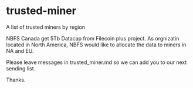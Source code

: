 # trusted-miner
A list of trusted miners by region

NBFS Canada get 5Tb Datacap from Filecoin plus project. As orgnizatin located in North America, NBFS would like to allocate the data to miners in NA and EU.

Please leave messages in trusted_miner.md so we can add you to our next sending list.

Thanks.

